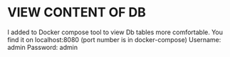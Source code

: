 # VIEW CONTENT OF DB

I added to Docker compose tool to view Db tables more comfortable. You find it on localhost:8080 (port number is in docker-compose)
Username: admin
Password: admin